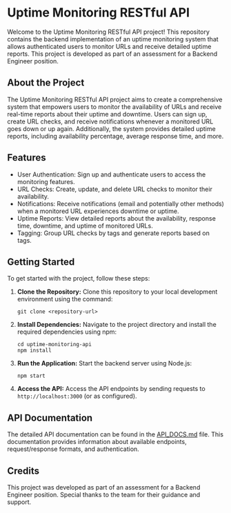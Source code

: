 # Uptime Monitoring RESTful API

Welcome to the Uptime Monitoring RESTful API project! This repository contains the backend implementation of an uptime monitoring system that allows authenticated users to monitor URLs and receive detailed uptime reports. This project is developed as part of an assessment for a Backend Engineer position.

## About the Project

The Uptime Monitoring RESTful API project aims to create a comprehensive system that empowers users to monitor the availability of URLs and receive real-time reports about their uptime and downtime. Users can sign up, create URL checks, and receive notifications whenever a monitored URL goes down or up again. Additionally, the system provides detailed uptime reports, including availability percentage, average response time, and more.

## Features

- User Authentication: Sign up and authenticate users to access the monitoring features.
- URL Checks: Create, update, and delete URL checks to monitor their availability.
- Notifications: Receive notifications (email and potentially other methods) when a monitored URL experiences downtime or uptime.
- Uptime Reports: View detailed reports about the availability, response time, downtime, and uptime of monitored URLs.
- Tagging: Group URL checks by tags and generate reports based on tags.

## Getting Started

To get started with the project, follow these steps:

1. **Clone the Repository:** Clone this repository to your local development environment using the command:
   ```
   git clone <repository-url>
   ```

2. **Install Dependencies:** Navigate to the project directory and install the required dependencies using npm:
   ```
   cd uptime-monitoring-api
   npm install
   ```

3. **Run the Application:** Start the backend server using Node.js:
   ```
   npm start
   ```

4. **Access the API:** Access the API endpoints by sending requests to `http://localhost:3000` (or as configured).

## API Documentation

The detailed API documentation can be found in the [API_DOCS.md](API_DOCS.md) file. This documentation provides information about available endpoints, request/response formats, and authentication.

## Credits

This project was developed as part of an assessment for a Backend Engineer position. Special thanks to the team for their guidance and support.
